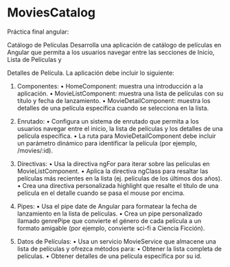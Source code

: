 # MoviesCatalog

Práctica final angular: 

Catálogo de Películas
Desarrolla una aplicación de catálogo de películas en Angular que permita a
los usuarios navegar entre las secciones de Inicio, Lista de Películas y

Detalles de Película. La aplicación debe incluir lo siguiente:

1. Componentes:
• HomeComponent: muestra una introducción a la aplicación.
• MovieListComponent: muestra una lista de películas con su título y
fecha de lanzamiento.
• MovieDetailComponent: muestra los detalles de una película específica
cuando se selecciona en la lista.

2. Enrutado:
• Configura un sistema de enrutado que permita a los usuarios navegar
entre el inicio, la lista de películas y los detalles de una película
específica.
• La ruta para MovieDetailComponent debe incluir un parámetro
dinámico para identificar la película (por ejemplo, /movies/:id).


3. Directivas:
• Usa la directiva ngFor para iterar sobre las películas en
MovieListComponent.
• Aplica la directiva ngClass para resaltar las películas más recientes en
la lista (ej. películas de los últimos dos años).
• Crea una directiva personalizada highlight que resalte el título de
una película en el detalle cuando se pasa el mouse por encima.


4. Pipes:
• Usa el pipe date de Angular para formatear la fecha de lanzamiento en
la lista de películas.
• Crea un pipe personalizado llamado genrePipe que convierte el género
de cada película a un formato amigable (por ejemplo, convierte sci-fi
a Ciencia Ficción).


5. Datos de Películas:
• Usa un servicio MovieService que almacene una lista de películas y
ofrezca métodos para:
• Obtener la lista completa de películas.
• Obtener detalles de una película específica por su id.
